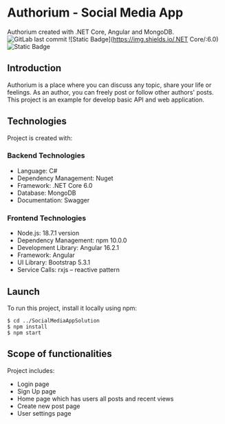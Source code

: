 # Authorium - Social Media App
Authorium created with .NET Core, Angular and MongoDB. 
![GitLab last commit](https://img.shields.io/gitlab/last-commit/:SocialMediaApp)
![Static Badge](https://img.shields.io/.NET Core/:6.0)
![Static Badge](https://img.shields.io/Angular/:16.2.1)

## Introduction
Authorium is a place where you can discuss any topic, share your life or feelings. 
As an author, you can freely post or follow other authors' posts.
This project is an example for develop basic API and web application.

## Technologies
Project is created with:
### Backend Technologies
- Language: C#
- Dependency Management: Nuget
- Framework: .NET Core 6.0
- Database: MongoDB
- Documentation: Swagger

### Frontend Technologies
- Node.js: 18.7.1 version
- Dependency Management: npm 10.0.0
- Development Library: Angular 16.2.1
- Framework: Angular
- UI Library: Bootstrap 5.3.1
- Service Calls: rxjs – reactive pattern

## Launch
To run this project, install it locally using npm:

```
$ cd ../SocialMediaAppSolution
$ npm install
$ npm start
```

## Scope of functionalities
Project includes:
- Login page
- Sign Up page
- Home page which has users all posts and recent views
- Create new post page
- User settings page
